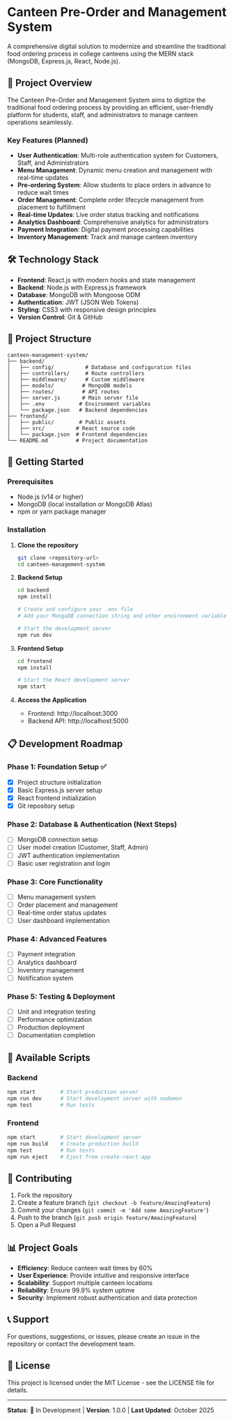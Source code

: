 # Canteen Pre-Order and Management System

A comprehensive digital solution to modernize and streamline the traditional food ordering process in college canteens using the MERN stack (MongoDB, Express.js, React, Node.js).

## 🎯 Project Overview

The Canteen Pre-Order and Management System aims to digitize the traditional food ordering process by providing an efficient, user-friendly platform for students, staff, and administrators to manage canteen operations seamlessly.

### Key Features (Planned)
- **User Authentication**: Multi-role authentication system for Customers, Staff, and Administrators
- **Menu Management**: Dynamic menu creation and management with real-time updates
- **Pre-ordering System**: Allow students to place orders in advance to reduce wait times
- **Order Management**: Complete order lifecycle management from placement to fulfillment
- **Real-time Updates**: Live order status tracking and notifications
- **Analytics Dashboard**: Comprehensive analytics for administrators
- **Payment Integration**: Digital payment processing capabilities
- **Inventory Management**: Track and manage canteen inventory

## 🛠 Technology Stack

- **Frontend**: React.js with modern hooks and state management
- **Backend**: Node.js with Express.js framework
- **Database**: MongoDB with Mongoose ODM
- **Authentication**: JWT (JSON Web Tokens)
- **Styling**: CSS3 with responsive design principles
- **Version Control**: Git & GitHub

## 📁 Project Structure

```
canteen-management-system/
├── backend/
│   ├── config/          # Database and configuration files
│   ├── controllers/     # Route controllers
│   ├── middleware/      # Custom middleware
│   ├── models/         # MongoDB models
│   ├── routes/         # API routes
│   ├── server.js       # Main server file
│   ├── .env           # Environment variables
│   └── package.json   # Backend dependencies
├── frontend/
│   ├── public/        # Public assets
│   ├── src/          # React source code
│   └── package.json  # Frontend dependencies
└── README.md         # Project documentation
```

## 🚀 Getting Started

### Prerequisites
- Node.js (v14 or higher)
- MongoDB (local installation or MongoDB Atlas)
- npm or yarn package manager

### Installation

1. **Clone the repository**
   ```bash
   git clone <repository-url>
   cd canteen-management-system
   ```

2. **Backend Setup**
   ```bash
   cd backend
   npm install
   
   # Create and configure your .env file
   # Add your MongoDB connection string and other environment variables
   
   # Start the development server
   npm run dev
   ```

3. **Frontend Setup**
   ```bash
   cd frontend
   npm install
   
   # Start the React development server
   npm start
   ```

4. **Access the Application**
   - Frontend: http://localhost:3000
   - Backend API: http://localhost:5000

## 📋 Development Roadmap

### Phase 1: Foundation Setup ✅
- [x] Project structure initialization
- [x] Basic Express.js server setup
- [x] React frontend initialization
- [x] Git repository setup

### Phase 2: Database & Authentication (Next Steps)
- [ ] MongoDB connection setup
- [ ] User model creation (Customer, Staff, Admin)
- [ ] JWT authentication implementation
- [ ] Basic user registration and login

### Phase 3: Core Functionality
- [ ] Menu management system
- [ ] Order placement and management
- [ ] Real-time order status updates
- [ ] User dashboard implementation

### Phase 4: Advanced Features
- [ ] Payment integration
- [ ] Analytics dashboard
- [ ] Inventory management
- [ ] Notification system

### Phase 5: Testing & Deployment
- [ ] Unit and integration testing
- [ ] Performance optimization
- [ ] Production deployment
- [ ] Documentation completion

## 🔧 Available Scripts

### Backend
```bash
npm start        # Start production server
npm run dev      # Start development server with nodemon
npm test         # Run tests
```

### Frontend
```bash
npm start        # Start development server
npm run build    # Create production build
npm test         # Run tests
npm run eject    # Eject from create-react-app
```

## 🤝 Contributing

1. Fork the repository
2. Create a feature branch (`git checkout -b feature/AmazingFeature`)
3. Commit your changes (`git commit -m 'Add some AmazingFeature'`)
4. Push to the branch (`git push origin feature/AmazingFeature`)
5. Open a Pull Request

## 📊 Project Goals

- **Efficiency**: Reduce canteen wait times by 60%
- **User Experience**: Provide intuitive and responsive interface
- **Scalability**: Support multiple canteen locations
- **Reliability**: Ensure 99.9% system uptime
- **Security**: Implement robust authentication and data protection

## 📞 Support

For questions, suggestions, or issues, please create an issue in the repository or contact the development team.

## 📄 License

This project is licensed under the MIT License - see the LICENSE file for details.

---

**Status**: 🚧 In Development | **Version**: 1.0.0 | **Last Updated**: October 2025